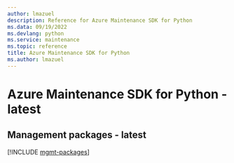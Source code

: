 ```yaml
---
author: lmazuel
description: Reference for Azure Maintenance SDK for Python
ms.data: 09/19/2022
ms.devlang: python
ms.service: maintenance
ms.topic: reference
title: Azure Maintenance SDK for Python
ms.author: lmazuel
---
```

# Azure Maintenance SDK for Python - latest

## Management packages - latest
[!INCLUDE [mgmt-packages](maintenance-mgmt-index.md)]